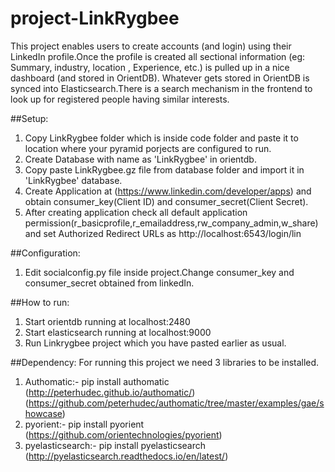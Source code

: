 # project-LinkRygbee
This project enables users to create accounts (and login) using their LinkedIn profile.Once the profile is created all sectional information (eg: Summary, industry, location , Experience, etc.) is pulled up in a nice dashboard (and stored in OrientDB). Whatever gets stored in OrientDB is synced into Elasticsearch.There is a search mechanism in the frontend to look up for registered people having similar interests.

##Setup:
1. Copy LinkRygbee folder which is inside code folder and paste it to location where your pyramid porjects are configured to run.
2. Create Database with name as 'LinkRygbee' in orientdb.
3. Copy paste LinkRygbee.gz file from database folder and import it in 'LinkRygbee' database.
4. Create Application at (https://www.linkedin.com/developer/apps) and obtain consumer_key(Client ID) and consumer_secret(Client Secret).
5. After creating application check all default application permission(r_basicprofile,r_emailaddress,rw_company_admin,w_share) and set Authorized Redirect URLs as http://localhost:6543/login/lin

##Configuration:
1. Edit socialconfig.py file inside project.Change consumer_key and consumer_secret obtained from linkedIn.


##How to run:
1. Start orientdb running at localhost:2480
2. Start elasticsearch running at localhost:9000
3. Run Linkrygbee project which you have pasted earlier as usual.

##Dependency:
For running this project we need 3 libraries to be installed.
1. Authomatic:- pip install authomatic (http://peterhudec.github.io/authomatic/)(https://github.com/peterhudec/authomatic/tree/master/examples/gae/showcase)
2. pyorient:- pip install pyorient
(https://github.com/orientechnologies/pyorient)
3. pyelasticsearch:- pip install pyelasticsearch
(http://pyelasticsearch.readthedocs.io/en/latest/)



